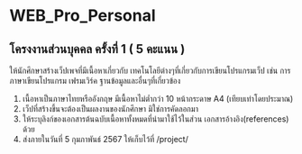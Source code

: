 # WEB_Pro_Personal
## โครงงานส่วนบุคคล ครั้งที่ 1 ( 5 คะแนน )
ให้นักศึกษาสร้างเว็ปเพจที่มีเนื้อหาเกี่ยวกับ เทคโนโลยีต่างๆที่เกี่ยวกับการเขียนโปรแกรมเว็ป เช่น การภาษาเขียนโปรแกรม เฟรมเวิร์ค ฐานข้อมูลและอื่นๆที่เกี่ยวข้อง

1. เนื้อหาเป็นภาษาไทยหรืออังกฤษ มีเนื้อหาไม่ต่ำกว่า 10 หน้ากระดาษ A4 (เทียบเท่าโดยประมาณ)
2. เว็ปที่สร้างขึ้นจะต้องเป็นผลงานของนักศึกษา มิใช่การคัดลอกมา
3. ให้ระบุลิงก์ของเอกสารต้นฉบับเนื้อหาทั้งหมดที่นำมาใช้ไว้ในส่วน เอกสารอ้างอิง(references) ด้วย
4. ส่งภายในวันที่ 5 กุมภาพันธ์ 2567 ให้เก็บไว้ที่ /project/
